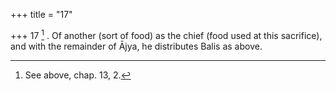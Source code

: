 +++
title = "17"

+++
17 [^7] . Of another (sort of food) as the chief (food used at this sacrifice), and with the remainder of Ājya, he distributes Balis as above.


[^7]:  See above, chap. 13, 2.
